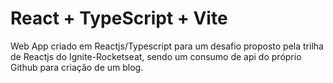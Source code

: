 # React + TypeScript + Vite

Web App criado em Reactjs/Typescript para um desafio proposto pela trilha de Reactjs do Ignite-Rocketseat, sendo um consumo de api do próprio Github para criação de um blog.